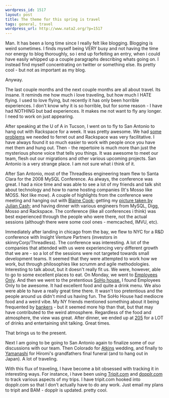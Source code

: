 ```yaml
--- 
wordpress_id: 1517
layout: post
title: The theme for this spring is travel
tags: general, travel
wordpress_url: http://www.nata2.org/?p=1517
---
```

Man. It has been a long time since I really felt like blogging. Blogging is weird sometimes. I finds myself being VERY busy and not having the time nor energy to blog thoroughly, so i end up forfeiting an entry, when i could have easily whipped up a couple paragraphs describing whats going on. I instead find myself concentrating on twitter or something else. Its pretty cool - but not as important as my blog.

Anyway.

The last couple months and the next couple months are all about travel. Its insane. It reminds me how much i love traveling, but how much I HATE flying. I used to love flying, but recently it has only been horrible experiences. I don't know why it is so horrible, but for some reason - I have had NOTHING but bad experiences. It makes me not want to fly any longer. I need to work on just appearing.

After speaking at the U of A in Tucson, I went on to fly to San Antonio to hang out with Rackspace for a week. It was pretty awesome. We had <a href="http://hideyourarms.com/2008/03/21/threadless-went-down-so-you-get-a-coupon/">some</a> <a href="http://www.stacksafe.com/blog/2008/04/02/case-studies-for-the-cost-of-downtime/">problems</a> we needed to ferret out and Rackspace was very facilitative. I have always found it so much easier to work with people once you have met them and hung out. Then - the repertoire is much more than just the mysterious phone voice that tells you things. It was awesome to meet our team, flesh out our migrations and other various upcoming projects. San Antonio is a very strange place. I am not sure what i think of it.

After San Antonio, most of the Threadless engineering team flew to Santa Clara for the 2008 MySQL Conference. As always, the conference was great. I had a nice time and was able to see a lot of my friends and talk shit about technology and how to name hosting companies (It's Mosso like MOSS. Not like mow). A couple of highlights from the conference were meeting and hanging out with <a href="http://romeda.org/">Blaine Cook</a>; getting my <a href="http://flickr.com/photos/natatwo/2460459966/">picture taken by Julian Cash</a>; and having dinner with various engineers from MySQL, Digg, Mosso and Rackspace. The conference (like all conferences i think) was best experienced through the people who were there, not the actual sessions (although there were some cool ones - memcached, IMVU, etc).

Immediately after landing in chicago from the bay, we flew to NYC for a R&amp;D conference with Insight Venture Partners (investors in skinnyCorp/Threadless). The conference was interesting. A lot of the companies that attended with us were experiencing very different growth that we are - so a lot of the sessions were not targeted towards small development teams. It seemed that they were attempted to work how we work, but through philosophies like scrumm and agile methodologies. Interesting to talk about, but it doesn't really fit us. We were, however, able to go to some excellent places to eat. On Monday, we went to <a href="http://www.employeesonlynyc.com/">Employees Only</a>. And then we went to the pretentious <a href="http://www.sohohouseny.com/launch.html#9***1***1">SoHo house.</a> I found Employees Only to be awesome. It had excellent food and quite a drink menu. We also were able to have a really great time there. It wasn't too pretentious and the people around us didn't mind us having fun. The SoHo House had mediocre food and a weird vibe. My NY friends mentioned something about it being frequented by <a href="http://gawker.com/news/hit-piece/principal-hells-the-rough-guide-to-soho-house-203290.php">bankers</a> - but it seemed more hip than that, but that may have contributed to the weird atmosphere. Regardless of the food and atmosphere, the view was great. After dinner, we ended up at <a href="http://newyork.citysearch.com/profile/44527657/new_york_ny/205_bar.html">205</a> for a LOT of drinks and entertaining shit talking. Great times.

That brings us to the present.

Next I am going to be going to San Antonio again to finalize some of our discussions with our team. Then Colorado for <a href="http://atkinx.com">Atkins</a> wedding, and finally to <a href="http://en.wikipedia.org/wiki/Yamanashi_Prefecture">Yamanashi</a> for Hiromi's grandfathers final funeral (and to hang out in Japan). A lot of traveling.

With this flux of traveling, I have become a bit obsessed with tracking it in interesting ways. For instance, i have been using <a href="http://Tripit.com">Tripit.com</a> and <a href="http://www.dopplr.com/traveller/natatwo">dopplr.com</a> to track various aspects of my trips. I have tripit.com hooked into dopplr.com so that I don't actually have to do any work. Just email my plans to tripit and BAM - dopplr is updated. pretty cool.
